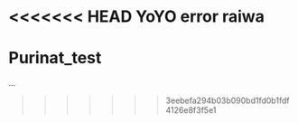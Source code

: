 <<<<<<< HEAD
YoYO
error raiwa
=======
# Purinat_test
...
>>>>>>> 3eebefa294b03b090bd1fd0b1fdf4126e8f3f5e1
